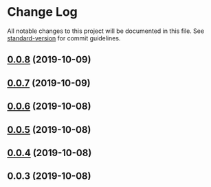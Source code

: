 # Change Log

All notable changes to this project will be documented in this file. See [standard-version](https://github.com/conventional-changelog/standard-version) for commit guidelines.

<a name="0.0.8"></a>

## [0.0.8](https://github.com/qdequele/meili-api/compare/v0.0.7...v0.0.8) (2019-10-09)

<a name="0.0.7"></a>

## [0.0.7](https://github.com/qdequele/meili-api/compare/v0.0.6...v0.0.7) (2019-10-09)

<a name="0.0.6"></a>

## [0.0.6](https://github.com/qdequele/meili-api/compare/v0.0.5...v0.0.6) (2019-10-08)

<a name="0.0.5"></a>

## [0.0.5](https://github.com/qdequele/meili-api/compare/v0.0.4...v0.0.5) (2019-10-08)

<a name="0.0.4"></a>

## [0.0.4](https://github.com/qdequele/meili-api/compare/v0.0.3...v0.0.4) (2019-10-08)

<a name="0.0.3"></a>

## 0.0.3 (2019-10-08)
